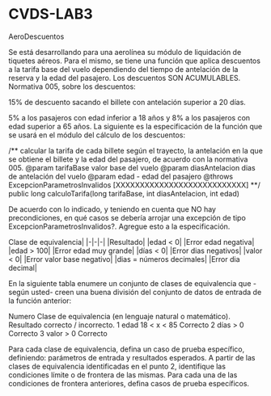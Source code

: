 # CVDS-LAB3
AeroDescuentos

Se está desarrollando para una aerolínea su módulo de liquidación de tiquetes aéreos. Para el mismo, se tiene una función que aplica descuentos a la tarifa base del vuelo dependiendo del tiempo de antelación de la reserva y la edad del pasajero. Los descuentos SON ACUMULABLES.
Normativa 005, sobre los descuentos:

15% de descuento sacando el billete con antelación superior a 20 días.

5% a los pasajeros con edad inferior a 18 años y 8% a los pasajeros con edad superior a 65 años.
La siguiente es la especificación de la función que se usará en el módulo del cálculo de los descuentos:

/**
calcular la tarifa de cada billete según el trayecto, la antelación en la que se obtiene el billete y la edad del pasajero, de acuerdo con la normativa 005.
@param tarifaBase valor base del vuelo
@param diasAntelacion dias de antelación del vuelo @param edad - edad del pasajero
@throws ExcepcionParametrosInvalidos [XXXXXXXXXXXXXXXXXXXXXXXXXXX]
**/
public long calculoTarifa(long tarifaBase, int diasAntelacion, int edad)


De acuerdo con lo indicado, y teniendo en cuenta que NO hay precondiciones, en qué casos se debería arrojar una excepción de tipo ExcepcionParametrosInvalidos?. Agregue esto a la especificación.
	
	
Clase de equivalencia|
|-|-|-|
|Resultado|
|edad < 0|
|Error edad negativa|
|edad > 100|
|Error edad muy grande|
|días < 0|
|Error dias negativos|
|valor < 0|
|Error valor base negativo|
|dias =  números decimales|
|Error dia decimal|



En la siguiente tabla enumere un conjunto de clases de equivalencia que -según usted- creen una buena división del conjunto de datos de entrada de la función anterior:
























Numero
Clase de equivalencia (en lenguaje natural o matemático).
Resultado correcto /
incorrecto.
1
edad 18 < x < 85
Correcto
2
días > 0
Correcto
3
 valor > 0
Correcto















Para cada clase de equivalencia, defina un caso de prueba específico, definiendo: parámetros de entrada y resultados esperados.
A partir de las clases de equivalencia identificadas en el punto 2, identifique las condiciones límite o de frontera de las mismas.
Para cada una de las condiciones de frontera anteriores, defina casos de prueba específicos.
